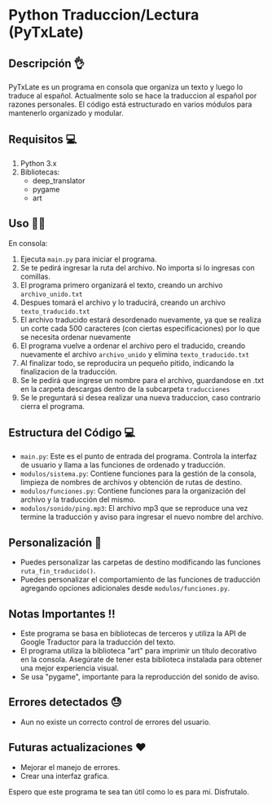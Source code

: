 # Python Traduccion/Lectura (PyTxLate)

## Descripción 👌
PyTxLate es un programa en consola que organiza un texto y luego lo traduce al español. Actualmente solo se hace la traduccion al español por razones personales. El código está estructurado en varios módulos para mantenerlo organizado y modular.

## Requisitos 💻
1. Python 3.x
2. Bibliotecas:
   - deep_translator
   - pygame
   - art

## Uso 👩‍💻
En consola:
1. Ejecuta `main.py` para iniciar el programa.
2. Se te pedirá ingresar la ruta del archivo. No importa si lo ingresas con comillas.
3. El programa primero organizará el texto, creando un archivo `archivo_unido.txt`
4. Despues tomará el archivo y lo traducirá, creando un archivo `texto_traducido.txt`
5. El archivo traducido estará desordenado nuevamente, ya que se realiza un corte cada 500 caracteres (con ciertas especificaciones) por lo que se necesita ordenar nuevamente
6. El programa vuelve a ordenar el archivo pero el traducido, creando nuevamente el archivo `archivo_unido` y elimina `texto_traducido.txt`
7. Al finalizar todo, se reproducira un pequeño pitido, indicando la finalizacion de la traducción.
8. Se le pedirá que ingrese un nombre para el archivo, guardandose en .txt en la carpeta descargas dentro de la subcarpeta `traducciones`
9. Se le preguntará si desea realizar una nueva traduccion, caso contrario cierra el programa.

## Estructura del Código 💻
- `main.py`: Este es el punto de entrada del programa. Controla la interfaz de usuario y llama a las funciones de ordenado y traducción.
- `modulos/sistema.py`: Contiene funciones para la gestión de la consola, limpieza de nombres de archivos y obtención de rutas de destino.
- `modulos/funciones.py`: Contiene funciones para la organización del archivo y la traducción del mismo.
- `modulos/sonido/ping.mp3`: El archivo mp3 que se reproduce una vez termine la traducción y aviso para ingresar el nuevo nombre del archivo.

## Personalización 🖖
- Puedes personalizar las carpetas de destino modificando las funciones `ruta_fin_traducido()`.
- Puedes personalizar el comportamiento de las funciones de traducción agregando opciones adicionales desde `modulos/funciones.py`.

## Notas Importantes ‼️
- Este programa se basa en bibliotecas de terceros y utiliza la API de Google Traductor para la traducción del texto.
- El programa utiliza la biblioteca "art" para imprimir un título decorativo en la consola. Asegúrate de tener esta biblioteca instalada para obtener una mejor experiencia visual.
- Se usa "pygame", importante para la reproducción del sonido de aviso.

## Errores detectados 😓
- Aun no existe un correcto control de errores del usuario.

## Futuras actualizaciones ♥️
- Mejorar el manejo de errores.
- Crear una interfaz grafica.

Espero que este programa te sea tan útil como lo es para mí. Disfrutalo. 
